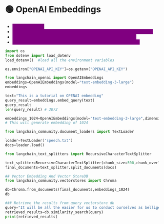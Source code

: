 # 🟢 OpenAI Embeddings

* <mark style="color:purple;background-color:purple;">**This is paid API**</mark>
* <mark style="color:purple;background-color:purple;">**OpenAI ⇒ Playground ⇒ Embedding ⇒ to see available embeddings**</mark>
* <mark style="color:purple;background-color:purple;">**We use embeddings.embed\_query ⇒ to create embeddings**</mark>
* <mark style="color:purple;background-color:purple;">**Chroma.from\_documents ⇒ to create from document chunks**</mark>

```python
import os
from dotenv import load_dotenv
load_dotenv()  #load all the environment variables

os.environ["OPENAI_API_KEY"]=os.getenv("OPENAI_API_KEY")

from langchain_openai import OpenAIEmbeddings
embeddings=OpenAIEmbeddings(model="text-embedding-3-large")
embeddings

text="This is a tutorial on OPENAI embedding"
query_result=embeddings.embed_query(text)
query_result
len(query_result) # 3072

embeddings_1024=OpenAIEmbeddings(model="text-embedding-3-large",dimensions=1024) 
# This will generate embedding of 1024

from langchain_community.document_loaders import TextLoader

loader=TextLoader('speech.txt')
docs=loader.load()

from langchain_text_splitters import RecursiveCharacterTextSplitter

text_splitter=RecursiveCharacterTextSplitter(chunk_size=500,chunk_overlap=50)
final_documents=text_splitter.split_documents(docs)

## Vector Embedding And Vector StoreDB
from langchain_community.vectorstores import Chroma

db=Chroma.from_documents(final_documents,embeddings_1024)
db

### Retrieve the results from query vectorstore db
query="It will be all the easier for us to conduct ourselves as belligerents"
retrieved_results=db.similarity_search(query)
print(retrieved_results)
```
